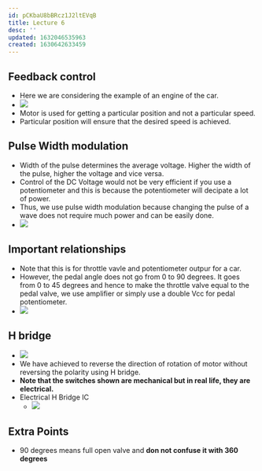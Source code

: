 ```yaml
---
id: pCKbaU8bBRcz1J2ltEVqB
title: Lecture 6
desc: ''
updated: 1632046535963
created: 1630642633459
---
```


## Feedback control
* Here we are considering the example of an engine of the car.
* ![](/assets/images/2021-09-03-09-49-46.png)
* Motor is used for getting a particular position and not a particular speed.
* Particular position will ensure that the desired speed is achieved.

## Pulse Width modulation
* Width of the pulse determines the average voltage. Higher the width of the pulse, higher the voltage and vice versa.
* Control of the DC Voltage would not be very efficient if you use a potentiometer and this is because the potentiometer will decipate a lot of power.
* Thus, we use pulse width modulation because changing the pulse of a wave does not require much power and can be easily done.
* ![](/assets/images/2021-09-19-15-25-30.png)

## Important relationships
* Note that this is for throttle vavle and potentiometer outpur for a car.
* However, the pedal angle does not go from 0 to 90 degrees. It goes from 0 to 45 degrees and hence to make the throttle valve equal to the pedal valve, we use amplifier or simply use a double Vcc for pedal potentiometer.
* ![](/assets/images/2021-09-03-09-55-04.png)

## H bridge
* ![](/assets/images/2021-09-19-15-43-30.png)
* We have achieved to reverse the direction of rotation of motor without reversing the polarity using H bridge.
* **Note that the switches shown are mechanical but in real life, they are electrical.**
* Electrical H Bridge IC
    * ![](/assets/images/2021-09-19-15-45-17.png)

## Extra Points
* 90 degrees means full open valve and **don not confuse it with 360 degrees**
